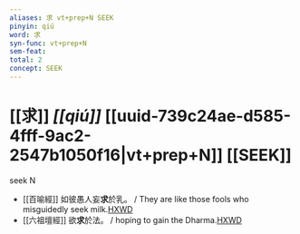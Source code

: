 ```yaml
---
aliases: 求 vt+prep+N SEEK
pinyin: qiú
word: 求
syn-func: vt+prep+N
sem-feat: 
total: 2
concept: SEEK 
---
```

# [[求]] *[[qiú]]*  [[uuid-739c24ae-d585-4fff-9ac2-2547b1050f16|vt+prep+N]] [[SEEK]]
seek N
 - [[百喻經]] 如彼愚人妄**求**於乳。 / They are like those fools who misguidedly seek milk.[HXWD](https://hxwd.org/textview.html?location=KR6b0066_T_004-0555a.70)
 - [[六祖壇經]] 欲**求**於法。 / hoping to gain the Dharma.[HXWD](https://hxwd.org/textview.html?location=KR6q0082_T_001-0337b.78)